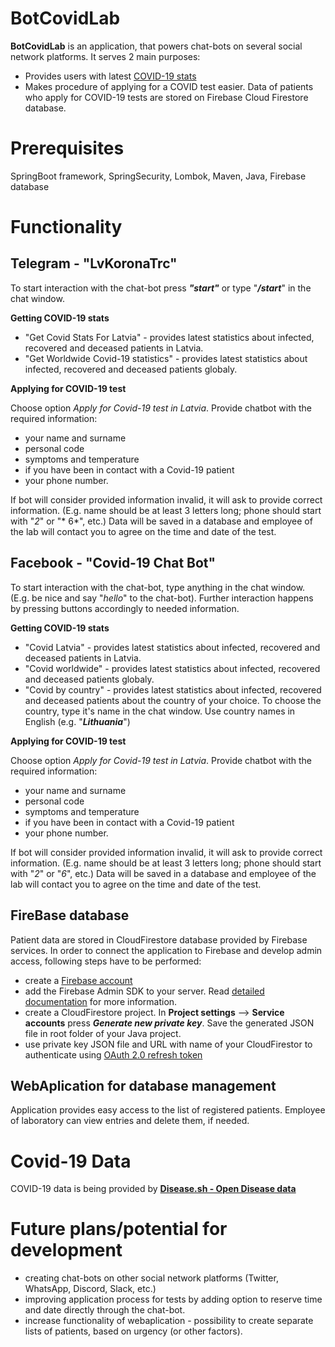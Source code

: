 # BotCovidLab
**BotCovidLab** is an application, that powers chat-bots on several social network platforms. It serves 2 main purposes:
- Provides users with latest [COVID-19 stats](#covid-19-data)
- Makes procedure of applying for a COVID test easier. Data of patients who apply for COVID-19 tests are stored on Firebase Cloud Firestore database.

# Prerequisites
SpringBoot framework, SpringSecurity, Lombok, Maven, Java, Firebase database

# Functionality
## Telegram - "LvKoronaTrc"
To start interaction with the chat-bot press ***"start"*** or type "***/start***" in the chat window.

**Getting COVID-19 stats**
- "Get Covid Stats For Latvia" - provides latest statistics about infected, recovered and deceased patients in Latvia.
- "Get Worldwide Covid-19 statistics" - provides latest statistics about infected, recovered and deceased patients globaly.

**Applying for COVID-19 test**

Choose option *Apply for Covid-19 test in Latvia*. Provide chatbot with the required information:
- your name and surname
- personal code
- symptoms and temperature
- if you have been in contact with a Covid-19 patient
- your phone number.

If bot will consider provided information invalid, it will ask to provide correct information. (E.g. name should be at least 3 letters long; phone should start with "*2*" or "* 6*", etc.)
Data will be saved in a database and employee of the lab will contact you to agree on the time and date of the test.

## Facebook - "Covid-19 Chat Bot"
To start interaction with the chat-bot, type anything in the chat window. (E.g. be nice and say "*hello*" to the chat-bot).
Further interaction happens by pressing buttons accordingly to needed information.

**Getting COVID-19 stats**
- "Covid Latvia" - provides latest statistics about infected, recovered and deceased patients in Latvia.
- "Covid worldwide" - provides latest statistics about infected, recovered and deceased patients globaly.
- "Covid by country" - provides latest statistics about infected, recovered and deceased patients about the country of your choice. To choose the country, type it's name in the chat window. Use country names in English (e.g. "***Lithuania***")

**Applying for COVID-19 test**

Choose option *Apply for Covid-19 test in Latvia*. Provide chatbot with the required information:
- your name and surname
- personal code
- symptoms and temperature
- if you have been in contact with a Covid-19 patient
- your phone number.

If bot will consider provided information invalid, it will ask to provide correct information. (E.g. name should be at least 3 letters long; phone should start with "*2*" or "*6*", etc.)
Data will be saved in a database and employee of the lab will contact you to agree on the time and date of the test.

## FireBase database

Patient data are stored in CloudFirestore database provided by Firebase services.
In order to connect the application to Firebase and develop admin access, following steps have to be performed:
- create a [Firebase account](https://console.firebase.google.com)
- add the Firebase Admin SDK to your server. Read [detailed documentation](https://firebase.google.com/docs/admin/setup?authuser=0#java) for more information.
- create a CloudFirestore project. In **Project settings** --> **Service accounts** press ***Generate new private key***. Save the generated JSON file in root folder of your Java project.
- use private key JSON file and URL with name of your CloudFirestor to authenticate using [OAuth 2.0 refresh token](https://firebase.google.com/docs/admin/setup?authuser=0#use-oauth-2-0-refresh-token)


## WebAplication for database management
Application provides easy access to the list of registered patients. Employee of laboratory can view entries and delete them, if needed.

# Covid-19 Data
COVID-19 data is being provided by [**Disease.sh - Open Disease data**](https://corona.lmao.ninja/)

# Future plans/potential for development
- creating chat-bots on other social network platforms (Twitter, WhatsApp, Discord, Slack, etc.)
- improving application process for tests by adding option to reserve time and date directly through the chat-bot.
- increase functionality of webaplication - possibility to create separate lists of patients, based on urgency (or other factors).
